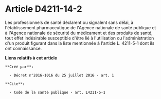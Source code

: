 # Article D4211-14-2

Les professionnels de santé déclarent ou signalent sans délai, à l'établissement pharmaceutique de l'Agence nationale de
santé publique et à l'Agence nationale de sécurité du médicament et des produits de santé, tout effet indésirable susceptible
d'être lié à l'utilisation ou l'administration d'un produit figurant dans la liste mentionnée à l'article L. 4211-5-1 dont
ils ont connaissance.

**Liens relatifs à cet article**

	**Créé par**:

	  - Décret n°2016-1016 du 25 juillet 2016 - art. 1

	**Cite**:

	  - Code de la santé publique - art. L4211-5-1
